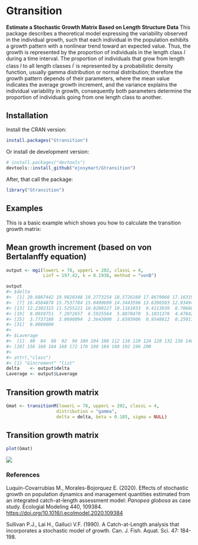 # Gtransition

**Estimate a Stochastic Growth Matrix Based on Length Structure Data**
This package describes a theoretical model expressing the variability
observed in the individual growth, such that each individual in the
population exhibits a growth pattern with a nonlinear trend toward an
expected value. Thus, the growth is represented by the proportion of
individuals in the length class *l* during a time interval. The
proportion of individuals that grow from length class *l* to all length
classes *l*<sup>′</sup> is represented by a probabilistic density
function, usually gamma distribution or normal distribution; therefore
the growth pattern depends of their parameters, where the mean value
indicates the average growth increment, and the variance explains the
individual variability in growth, consequently both parameters determine
the proportion of individuals going from one length class to another.

## Installation

Install the CRAN version:

``` r
install.packages("Gtransition")
```

Or install de development version:

``` r
# install.packages("devtools")
devtools::install_github("ejosymart/Gtransition")
```

After, that call the package:

``` r
library("Gtransition")
```

## Examples

This is a basic example which shows you how to calculate the transition
growth matrix:

## Mean growth increment (based on von Bertalanffy equation)

``` r
output <- mgi(lowerL = 78, upperL = 202, classL = 4, 
              Linf = 197.42, k = 0.1938, method = "vonB")

output
#> $delta
#>  [1] 20.6867442 19.9820348 19.2773254 18.5726160 17.8679066 17.1631972
#>  [7] 16.4584878 15.7537784 15.0490690 14.3443596 13.6396503 12.9349409
#> [13] 12.2302315 11.5255221 10.8208127 10.1161033  9.4113939  8.7066845
#> [19]  8.0019751  7.2972657  6.5925564  5.8878470  5.1831376  4.4784282
#> [25]  3.7737188  3.0690094  2.3643000  1.6595906  0.9548812  0.2501718
#> [31]  0.0000000
#> 
#> $Laverage
#>  [1]  80  84  88  92  96 100 104 108 112 116 120 124 128 132 136 140 144 148 152
#> [20] 156 160 164 168 172 176 180 184 188 192 196 200
#> 
#> attr(,"class")
#> [1] "Gincrement" "list"
delta    <- output$delta
Laverage <- output$Laverage
```

## Transition growth matrix

``` r
Gmat <- transitionM(lowerL = 78, upperL = 202, classL = 4, 
                   distribution = "gamma", 
                   delta = delta, beta = 0.105, sigma = NULL)
```

## Transition growth matrix

``` r
plot(Gmat)
```

![](README-unnamed-chunk-4-1.png)<!-- -->

### References

Luquin-Covarrubias M., Morales-Bojorquez E. (2020). Effects of
stochastic growth on population dynamics and management quantities
estimated from an integrated catch-at-length assessment model: *Panopea
globosa* as case study. Ecologial Modeling 440, 109384.
<https://doi.org/10.1016/j.ecolmodel.2020.109384>

Sullivan P.J., Lai H., Galluci V.F. (1990). A Catch-at-Length analysis
that incorporates a stochastic model of growth. Can. J. Fish. Aquat.
Sci. 47: 184-198.
